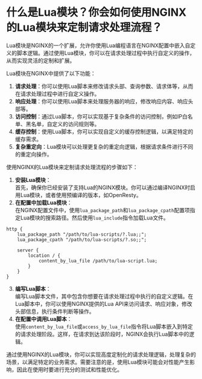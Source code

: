 # 什么是Lua模块？你会如何使用NGINX的Lua模块来定制请求处理流程？

Lua模块是NGINX的一个扩展，允许你使用Lua编程语言在NGINX配置中嵌入自定义的脚本逻辑。通过使用Lua模块，你可以在请求处理过程中执行自定义的操作，从而实现灵活的定制和扩展。



Lua模块在NGINX中提供了以下功能：



1.  **请求处理**：你可以使用Lua脚本来修改请求头部、查询参数、请求体等，从而在请求处理过程中进行自定义操作。 
2.  **响应处理**：你可以使用Lua脚本来处理服务器的响应，修改响应内容、响应头部等。 
3.  **访问控制**：通过Lua脚本，你可以实现基于复杂条件的访问控制，例如IP白名单、黑名单，自定义的访问规则等。 
4.  **缓存控制**：使用Lua脚本，你可以实现自定义的缓存控制逻辑，以满足特定的缓存需求。 
5.  **复杂重定向**：Lua模块可以处理更复杂的重定向逻辑，根据请求条件进行不同的重定向操作。 



使用NGINX的Lua模块来定制请求处理流程的步骤如下：



1.  **安装Lua模块**：  
首先，确保你已经安装了支持Lua的NGINX模块。你可以通过编译NGINX时启用Lua模块，或者使用预编译的版本，如OpenResty。 
2.  **在配置中加载Lua模块**：  
在NGINX配置文件中，使用`lua_package_path`和`lua_package_cpath`配置项指定Lua模块的搜索路径。然后使用`lua_include`指令加载Lua文件。 

```nginx
http {
    lua_package_path "/path/to/lua-scripts/?.lua;;";
    lua_package_cpath "/path/to/lua-scripts/?.so;;";

    server {
        location / {
            content_by_lua_file /path/to/lua-script.lua;
        }
    }
}
```

 

3.  **编写Lua脚本**：  
编写Lua脚本文件，其中包含你想要在请求处理过程中执行的自定义逻辑。在Lua脚本中，你可以使用NGINX提供的Lua API来访问请求、响应对象，修改头部信息，执行条件判断等操作。 
4.  **在配置中调用Lua脚本**：  
使用`content_by_lua_file`或`access_by_lua_file`指令将Lua脚本嵌入到特定的请求处理阶段。这样，在请求到达该阶段时，NGINX会执行Lua脚本中的逻辑。 



通过使用NGINX的Lua模块，你可以实现高度定制化的请求处理逻辑，处理复杂的场景，以满足特定的业务需求。需要注意的是，使用Lua模块可能会对性能产生影响，因此在使用时要进行充分的测试和性能优化。

